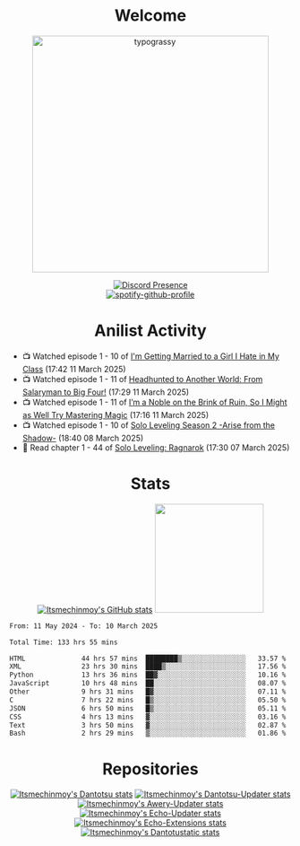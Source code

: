 <div align="center">

# Welcome
<a href="https://github.com/kawarimidoll/typograssy">
    <img alt="typograssy" src="https://typograssy.deno.dev/api?text=%E3%82%88%E3%81%86%E3%81%93%E3%81%9D%E3%81%BF%E3%81%AA%E3%81%95%E3%82%93%20-%20Itsmechinmoy--&&l0=none&l1=82d9d0&l2=027353&l3=038c4c&l4=01402e&bg=none&frame=none&speed=100&comment=" width="421.99">
</a>

[![Discord Presence](https://lanyard.cnrad.dev/api/523539866311720963?theme=dark&bg=Oe1116&animated=false&hideDiscrim=true&borderRadius=30px&hideActivity=whenNotUsed)](https://discord.com/users/523539866311720963)<br>
[![spotify-github-profile](https://spotify-github-profile.kittinanx.com/api/view?uid=31zczwoe3obxakjgkio7anubhkaq&cover_image=true&theme=novatorem&show_offline=true&background_color=121212&interchange=false&bar_color=53b14f&bar_color=ffffff&bar_color_cover=false)](https://spotify-github-profile.vercel.app/api/view?uid=31zczwoe3obxakjgkio7anubhkaq&redirect=true)
</div>

<div align="center">

# Anilist Activity
</div>
<!-- ANILIST_ACTIVITY:start -->

-   📺 Watched episode 1 - 10 of [I'm Getting Married to a Girl I Hate in My Class](https://anilist.co/anime/178462) (17:42 11 March 2025)
-   📺 Watched episode 1 - 11 of [Headhunted to Another World: From Salaryman to Big Four!](https://anilist.co/anime/179689) (17:29 11 March 2025)
-   📺 Watched episode 1 - 11 of [I’m a Noble on the Brink of Ruin, So I Might as Well Try Mastering Magic](https://anilist.co/anime/176063) (17:16 11 March 2025)
-   📺 Watched episode 1 - 10 of [Solo Leveling Season 2 -Arise from the Shadow-](https://anilist.co/anime/176496) (18:40 08 March 2025)
-   📖 Read chapter 1 - 44 of [Solo Leveling: Ragnarok](https://anilist.co/manga/179445) (17:30 07 March 2025)

<!-- ANILIST_ACTIVITY:end -->
<div align="center">
    
# Stats
[![Itsmechinmoy's GitHub stats](https://github-readme-stats.vercel.app/api?username=itsmechinmoy&show_icons=true&theme=algolia)](https://github.com/anuraghazra/github-readme-stats)
<img src="https://github-readme-stackoverflow.vercel.app/?userID=25004176&theme=dark" height="194"/>
</div>
<!--START_SECTION:waka-->

```txt
From: 11 May 2024 - To: 10 March 2025

Total Time: 133 hrs 55 mins

HTML              44 hrs 57 mins  ████████▒░░░░░░░░░░░░░░░░   33.57 %
XML               23 hrs 30 mins  ████▒░░░░░░░░░░░░░░░░░░░░   17.56 %
Python            13 hrs 36 mins  ██▓░░░░░░░░░░░░░░░░░░░░░░   10.16 %
JavaScript        10 hrs 48 mins  ██░░░░░░░░░░░░░░░░░░░░░░░   08.07 %
Other             9 hrs 31 mins   █▓░░░░░░░░░░░░░░░░░░░░░░░   07.11 %
C                 7 hrs 22 mins   █▒░░░░░░░░░░░░░░░░░░░░░░░   05.50 %
JSON              6 hrs 50 mins   █▒░░░░░░░░░░░░░░░░░░░░░░░   05.11 %
CSS               4 hrs 13 mins   ▓░░░░░░░░░░░░░░░░░░░░░░░░   03.16 %
Text              3 hrs 50 mins   ▓░░░░░░░░░░░░░░░░░░░░░░░░   02.87 %
Bash              2 hrs 29 mins   ▒░░░░░░░░░░░░░░░░░░░░░░░░   01.86 %
```

<!--END_SECTION:waka-->
<div align="center">

# Repositories
[![Itsmechinmoy's Dantotsu stats](https://github-readme-stats.vercel.app/api/pin/?username=itsmechinmoy&repo=dantotsu&show_icons=true&theme=algolia&description_lines_count=1)](https://github.com/itsmechinmoy/dantotsu)
[![Itsmechinmoy's Dantotsu-Updater stats](https://github-readme-stats.vercel.app/api/pin/?username=itsmechinmoy&repo=dantotsu-updater&show_icons=true&theme=algolia&description_lines_count=1)](https://github.com/itsmechinmoy/dantotsu-updater)
[![Itsmechinmoy's Awery-Updater stats](https://github-readme-stats.vercel.app/api/pin/?username=itsmechinmoy&repo=awery-updater&show_icons=true&theme=algolia&description_lines_count=1)](https://github.com/itsmechinmoy/awery-updater)
[![Itsmechinmoy's Echo-Updater stats](https://github-readme-stats.vercel.app/api/pin/?username=itsmechinmoy&repo=echo-updater&show_icons=true&theme=algolia&description_lines_count=1)](https://github.com/itsmechinmoy/echo-updater)
[![Itsmechinmoy's Echo-Extensions stats](https://github-readme-stats.vercel.app/api/pin/?username=itsmechinmoy&repo=echo-extensions&show_icons=true&theme=algolia&description_lines_count=1)](https://github.com/itsmechinmoy/echo-extensions)
[![Itsmechinmoy's Dantotustatic stats](https://github-readme-stats.vercel.app/api/pin/?username=itsmechinmoy&repo=dantotustatic&show_icons=true&theme=algolia&description_lines_count=1)](https://github.com/itsmechinmoy/dantotustatic)
</div>
